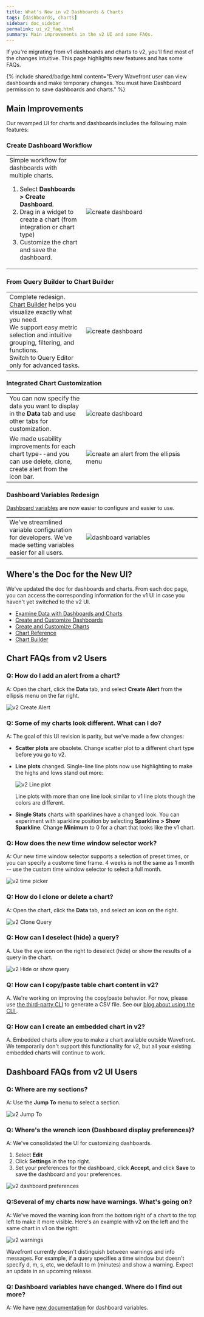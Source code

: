 ```yaml
---
title: What's New in v2 Dashboards & Charts
tags: [dashboards, charts]
sidebar: doc_sidebar
permalink: ui_v2_faq.html
summary: Main improvements in the v2 UI and some FAQs.
---
```

If you're migrating from v1 dashboards and charts to v2, you'll find most of the changes intuitive. This page highlights new features and has some FAQs.


{% include shared/badge.html content="Every Wavefront user can view dashboards and make temporary changes. You must have Dashboard permission to save dashboards and charts." %}

## Main Improvements

Our revamped UI for charts and dashboards includes the following main features:

### Create Dashboard Workflow
<table style="width: 100%;">
<tbody>
<tr>
<td width="40%">
Simple workflow for dashboards with multiple charts.
<ol><li>Select <strong>Dashboards > Create Dashboard</strong>.</li>
<li>Drag in a widget to create a chart (from integration or chart type)</li>
<li>Customize the chart and save the dashboard.</li></ol></td>
<td width="60%"><img src="/images/dashboard_123.png" alt="create dashboard"></td>
</tr>
</tbody>
</table>

### From Query Builder to Chart Builder

<table style="width: 100%;">
<tbody>
<tr>
<td width="40%">
Complete redesign. <a href="chart_builder.html">Chart Builder</a> helps you visualize exactly what you need.<br>
We support easy metric selection and intuitive grouping, filtering, and functions. <br>
Switch to Query Editor only for advanced tasks.</td>
<td width="60%"><img src="images/v2_chart_builder_cropped.png" alt="create dashboard"></td>
</tr>
</tbody>
</table>

### Integrated Chart Customization

<table style="width: 100%;">
<tbody>
<tr>
<td width="40%">
You can now specify the data you want to display in the <strong>Data</strong> tab and use other tabs for customization. </td>
<td width="60%"><img src="images/v2_chart_builder_select.png" alt="create dashboard"></td>
</tr>
<tr>
<td width="40%">
We made usability improvements for each chart type--and you can use delete, clone, create alert from the icon bar.</td>
<td width="60%"><img src="images/v2_create_alert.png" alt="create an alert from the ellipsis menu"></td>
</tr>
</tbody>
</table>

### Dashboard Variables Redesign

[Dashboard variables](dashboards_variables.html) are now easier to configure and easier to use.

<table style="width: 100%;">
<tbody>
<tr>
<td width="40%">
We've streamlined variable configuration for developers. We've made setting variables easier for all users.</td>
<td width="60%"><img src="images/v2_dashboard_variables.png" alt="dashboard variables"></td>
</tr>
</tbody>
</table>

## Where's the Doc for the New UI?

We've updated the doc for dashboards and charts. From each doc page, you can access the corresponding information for the v1 UI in case you haven't yet switched to the v2 UI.

* [Examine Data with Dashboards and Charts](ui_examine_data.html)
* [Create and Customize Dashboards](ui_dashboards.html)
* [Create and Customize Charts](ui_charts.html)
* [Chart Reference](ui_chart_reference.html)
* [Chart Builder](chart_builder.html)

## Chart FAQs from v2 Users

### Q: How do I add an alert from a chart?
A: Open the chart, click the **Data** tab, and select **Create Alert** from the ellipsis menu on the far right.

![v2 Create Alert](images/v2_create_alert.png)


### Q: Some of my charts look different. What can I do?

A: The goal of this UI revision is parity, but we've made a few changes:
* **Scatter plots** are obsolete. Change scatter plot to a different chart type before you go to v2.
* **Line plots** changed. Single-line line plots now use highlighting to make the highs and lows stand out more:

  ![v2 Line plot](images/v2_linechart_single.png)

  Line plots with more than one line look similar to v1 line plots though the colors are different.
* **Single Stats** charts with sparklines have a changed look. You can experiment with sparkline position by selecting **Sparkline > Show Sparkline**. Change **Minimum** to 0 for a chart that looks like the v1 chart.

### Q: How does the new time window selector work?

A: Our new time window selector supports a selection of preset times, or you can specify a custome time frame. 4 weeks is not the same as 1 month -- use the custom time window selector to select a full month.

![v2 time picker](images/v2_time_picker.png)

### Q: How do I clone or delete a chart?

A: Open the chart, click the **Data** tab, and select an icon on the right.

![v2 Clone Query](images/v2_clone.png)

### Q: How can I deselect (hide) a query?

A. Use the eye icon on the right to deselect (hide) or show the results of a query in the chart.

![v2 Hide or show query](images/v2_hide_show.png)

### Q: How can I copy/paste table chart content in v2?

A. We're working on improving the copy/paste behavior. For now, please use [the third-party CLI](https://github.com/snltd/wavefront-cli) to generate a CSV file. See our [blog about using the CLI ](https://www.wavefront.com/commanding-the-waves-using-wavefront-cli/).

### Q: How can I create an embedded chart in v2?

A. Embedded charts allow you to make a chart available outside Wavefront. We temporarily don't support this functionality for v2, but all your existing embedded charts will continue to work.




## Dashboard FAQs from v2 UI Users

### Q: Where are my sections?

A: Use the **Jump To** menu to select a section.

![v2 Jump To](images/v2_jump_to.png)

### Q: Where's the wrench icon (Dashboard display preferences)?

A: We've consolidated the UI for customizing dashboards.
1. Select **Edit**
2. Click **Settings** in the top right.
3. Set your preferences for the dashboard, click **Accept**, and click **Save** to save the dashboard and your preferences.

![v2 dashboard preferences](images/v2_dashboard_settings.png)

### Q:Several of my charts now have warnings. What's going on?

A: We've moved the warning icon from the bottom right of a chart to the top left to make it more visible. Here's an example with v2 on the left and the same chart in v1 on the right:

![v2 warnings](images/v2_warning.png)

Wavefront currently doesn't distinguish between warnings and info messages. For example, if a query specifies a time window but doesn't specify d, m, s, etc, we default to m (minutes) and show a warning. Expect an update in an upcoming release.

### Q: Dashboard variables have changed. Where do I find out more?

A: We have [new documentation](dashboards_variables.html) for dashboard variables.
